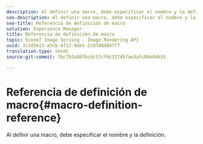 ```yaml
---
description: Al definir una macro, debe especificar el nombre y la definición.
seo-description: Al definir una macro, debe especificar el nombre y la definición.
seo-title: Referencia de definición de macro
solution: Experience Manager
title: Referencia de definición de macro
topic: Scene7 Image Serving - Image Rendering API
uuid: 3c3d3e13-a7cb-4f12-9de5-2c0788d847f7
translation-type: tm+mt
source-git-commit: 7bc7b3a86fbcdc57cfdc31745fae3afc06e44b15

---
```



# Referencia de definición de macro{#macro-definition-reference}

Al definir una macro, debe especificar el nombre y la definición.

